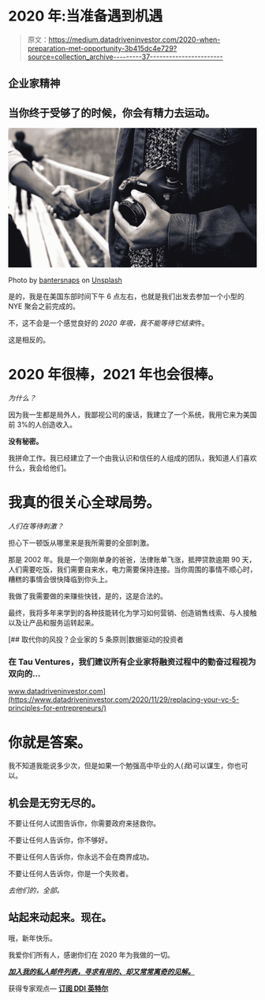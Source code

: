 # 2020 年:当准备遇到机遇

> 原文：<https://medium.datadriveninvestor.com/2020-when-preparation-met-opportunity-3b415dc4e729?source=collection_archive---------37----------------------->

## 企业家精神

## 当你终于受够了的时候，你会有精力去运动。

![](img/13f1b325fde6be48832859482996ab5c.png)

Photo by [bantersnaps](https://unsplash.com/@bantersnaps?utm_source=medium&utm_medium=referral) on [Unsplash](https://unsplash.com?utm_source=medium&utm_medium=referral)

是的，我是在美国东部时间下午 6 点左右，也就是我们出发去参加一个小型的 NYE 聚会之前完成的。

不，这不会是一个感觉良好的 *2020 年吸，我不能等待它结束*件。

这是相反的。

# 2020 年很棒，2021 年也会很棒。

*为什么？*

因为我一生都是局外人，我鄙视公司的废话，我建立了一个系统，我用它来为美国前 3%的人创造收入。

**没有秘密。**

我拼命工作。我已经建立了一个由我认识和信任的人组成的团队，我知道人们喜欢什么，我会给他们。

# 我真的很关心全球局势。

*人们在等待刺激？*

担心下一顿饭从哪里来是我所需要的全部刺激。

那是 2002 年。我是一个刚刚单身的爸爸，法律账单飞涨，抵押贷款逾期 90 天，人们需要吃饭，我们需要自来水，电力需要保持连接。当你周围的事情不顺心时，糟糕的事情会很快降临到你头上。

我做了我需要做的来赚些快钱，是的，这是合法的。

最终，我将多年来学到的各种技能转化为学习如何营销、创造销售线索、与人接触以及让产品和服务运转起来。

[](https://www.datadriveninvestor.com/2020/11/29/replacing-your-vc-5-principles-for-entrepreneurs/) [## 取代你的风投？企业家的 5 条原则|数据驱动的投资者

### 在 Tau Ventures，我们建议所有企业家将融资过程中的勤奋过程视为双向的…

www.datadriveninvestor.com](https://www.datadriveninvestor.com/2020/11/29/replacing-your-vc-5-principles-for-entrepreneurs/) 

# 你就是答案。

我不知道我能说多少次，但是如果一个勉强高中毕业的人(*我*)可以谋生，你也可以。

## 机会是无穷无尽的。

不要让任何人试图告诉你，你需要政府来拯救你。

不要让任何人告诉你，你不够好。

不要让任何人告诉你，你永远不会在商界成功。

不要让任何人告诉你，你是一个失败者。

*去他们的，全部。*

## 站起来动起来。现在。

哦，新年快乐。

我爱你们所有人，感谢你们在 2020 年为我做的一切。

[***加入我的私人邮件列表，寻求有用的、却又常常离奇的见解。***](https://travishubbard.net/newsletter)

获得专家观点— [**订阅 DDI 英特尔**](https://datadriveninvestor.com/ddi-intel)